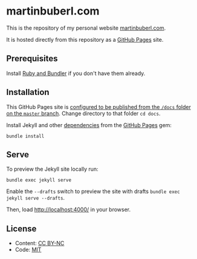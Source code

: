 # martinbuberl.com

This is the repository of my personal website [martinbuberl.com](https://martinbuberl.com/).

It is hosted directly from this repository as a [GitHub Pages](https://pages.github.com/) site.

## Prerequisites

Install [Ruby and Bundler](https://help.github.com/articles/setting-up-your-github-pages-site-locally-with-jekyll/) if you don't have them already.
 
## Installation

This GitHub Pages site is [configured to be published from the `/docs` folder on the `master` branch](https://help.github.com/en/articles/configuring-a-publishing-source-for-github-pages#publishing-your-github-pages-site-from-a-docs-folder-on-your-master-branch). Change directory to that folder `cd docs`.

Install Jekyll and other [dependencies](https://pages.github.com/versions/) from the [GitHub Pages](docs/Gemfile) gem:

```
bundle install
```

## Serve

To preview the Jekyll site locally run:

```
bundle exec jekyll serve
```

Enable the `--drafts` switch to preview the site with drafts `bundle exec jekyll serve --drafts`.

Then, load [http://localhost:4000/](http://localhost:4000/) in your browser.


## License

* Content: [CC BY-NC](http://creativecommons.org/licenses/by-nc/4.0/)
* Code: [MIT](https://opensource.org/licenses/MIT)

